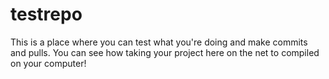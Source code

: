 # testrepo
This is a place where you can test what you're doing and make commits and pulls. You can see how taking your project here on the net to compiled on your computer!
